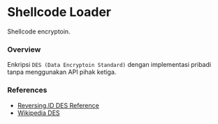 # Shellcode Loader

Shellcode encryptoin.

### Overview

Enkripsi `DES (Data Encryptoin Standard)` dengan implementasi pribadi tanpa menggunakan API pihak ketiga.

### References

- [Reversing.ID DES Reference](https://github.com/ReversingID/Crypto-Reference/tree/master/References/Modern/Block-Cipher/DES)
- [Wikipedia DES](https://en.wikipedia.org/wiki/Data_Encryption_Standard)

